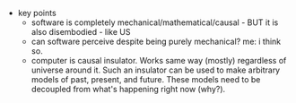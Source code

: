   * key points
    * software is completely mechanical/mathematical/causal - BUT it is also disembodied - like US
    * can software perceive despite being purely mechanical? me: i think so.
    * computer is causal insulator. Works same way (mostly) regardless of universe around it. Such an insulator can be used to make arbitrary models of past, present, and future. These models need to be decoupled from what's happening right now (why?).
